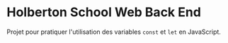 # Holberton School Web Back End

Projet pour pratiquer l'utilisation des variables `const` et `let` en JavaScript.
